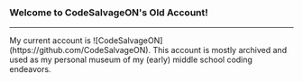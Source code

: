 ### Welcome to CodeSalvageON's Old Account!
<hr/>
My current account is ![CodeSalvageON](https://github.com/CodeSalvageON). This account is mostly archived and used as my personal museum of my (early) middle school coding endeavors.
